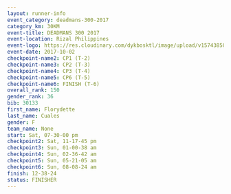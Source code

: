 ```yaml
---
layout: runner-info 
event_category: deadmans-300-2017 
category_km: 30KM 
event-title: DEADMANS 300 2017 
event-location: Rizal Philippines 
event-logo: https://res.cloudinary.com/dykbosktl/image/upload/v1574385898/Logo/2017-DM300-Logo_ljecaw.jpg 
event-date: 2017-10-02 
checkpoint-name2: CP1 (T-2) 
checkpoint-name3: CP2 (T-3) 
checkpoint-name4: CP3 (T-4) 
checkpoint-name5: CP6 (T-5) 
checkpoint-name6: FINISH (T-6) 
overall_rank: 150
gender_rank: 36
bib: 30133
first_name: Florydette
last_name: Cuales
gender: F
team_name: None
start: Sat, 07-30-00 pm
checkpoint2: Sat, 11-17-45 pm
checkpoint3: Sun, 01-00-38 am
checkpoint4: Sun, 02-36-42 am
checkpoint5: Sun, 05-21-05 am
checkpoint6: Sun, 08-08-24 am
finish: 12-38-24
status: FINISHER
---
```

